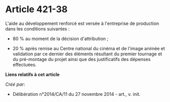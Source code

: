 # Article 421-38

L'aide au développement renforcé est versée à l'entreprise de production dans les conditions suivantes :

- 80 % au moment de la décision d'attribution ;

- 20 % après remise au Centre national du cinéma et de l'image animée et validation par ce dernier des éléments résultant du
premier tournage et du pré-montage du projet ainsi que des justificatifs des dépenses effectuées.

**Liens relatifs à cet article**

_Créé par_:

  - Délibération n°2014/CA/11 du 27 novembre 2014 - art., v. init.
